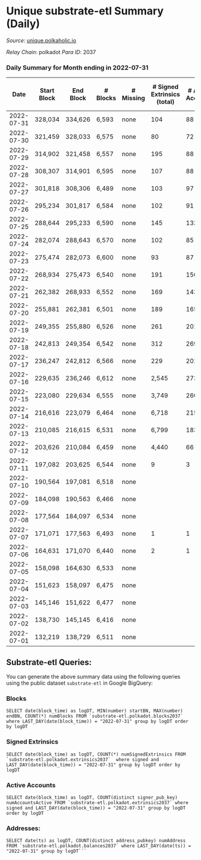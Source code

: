 # Unique substrate-etl Summary (Daily)

_Source_: [unique.polkaholic.io](https://unique.polkaholic.io)

*Relay Chain*: polkadot
*Para ID*: 2037



### Daily Summary for Month ending in 2022-07-31


| Date | Start Block | End Block | # Blocks | # Missing | # Signed Extrinsics (total) | # Active Accounts | # Addresses with Balances | # Events | # Transfers | # XCM Transfers In | # XCM Transfers Out |
| ---- | ----------- | --------- | -------- | --------- | --------------------------- | ----------------- | ------------------------- | -------- | ----------- | ------------------ | ------------------- |
| 2022-07-31 | 328,034 | 334,626 | 6,593 | none  | 104 | 88 | 11,250 | 14,638 | 3  |   |   |
| 2022-07-30 | 321,459 | 328,033 | 6,575 | none  | 80 | 72 | 11,249 | 14,482 | 1  |   |   |
| 2022-07-29 | 314,902 | 321,458 | 6,557 | none  | 195 | 88 | 11,249 | 15,158 | 106  |   |   |
| 2022-07-28 | 308,307 | 314,901 | 6,595 | none  | 107 | 88 | 11,181 | 14,661 | 4  |   |   |
| 2022-07-27 | 301,818 | 308,306 | 6,489 | none  | 103 | 97 | 11,180 | 14,417 | 3  |   |   |
| 2022-07-26 | 295,234 | 301,817 | 6,584 | none  | 102 | 91 | 11,180 | 14,609 | 3  |   |   |
| 2022-07-25 | 288,644 | 295,233 | 6,590 | none  | 145 | 133 | 11,180 | 14,843 | 7  |   |   |
| 2022-07-24 | 282,074 | 288,643 | 6,570 | none  | 102 | 85 | 11,178 | 14,582 | 7  |   |   |
| 2022-07-23 | 275,474 | 282,073 | 6,600 | none  | 93 | 87 | 11,177 | 14,602 | 1  |   |   |
| 2022-07-22 | 268,934 | 275,473 | 6,540 | none  | 191 | 150 | 11,176 | 14,967 | 27  |   |   |
| 2022-07-21 | 262,382 | 268,933 | 6,552 | none  | 169 | 143 | 11,174 | 14,882 | 13  |   |   |
| 2022-07-20 | 255,881 | 262,381 | 6,501 | none  | 189 | 165 | 11,173 | 16,678 | 14  |   |   |
| 2022-07-19 | 249,355 | 255,880 | 6,526 | none  | 261 | 201 | 11,164 | 15,151 | 18  |   |   |
| 2022-07-18 | 242,813 | 249,354 | 6,542 | none  | 312 | 269 | 11,159 | 15,435 | 8  |   |   |
| 2022-07-17 | 236,247 | 242,812 | 6,566 | none  | 229 | 201 | 11,156 | 15,065 |   |   |   |
| 2022-07-16 | 229,635 | 236,246 | 6,612 | none  | 2,545 | 273 | 11,156 | 29,971 | 2,238  |   |   |
| 2022-07-15 | 223,080 | 229,634 | 6,555 | none  | 3,749 | 260 | 10,093 | 37,714 | 3,465  |   |   |
| 2022-07-14 | 216,616 | 223,079 | 6,464 | none  | 6,718 | 215 | 8,418 | 56,650 | 6,464  |   |   |
| 2022-07-13 | 210,085 | 216,615 | 6,531 | none  | 6,799 | 183 | 5,354 | 57,511 | 6,595  |   |   |
| 2022-07-12 | 203,626 | 210,084 | 6,459 | none  | 4,440 | 66 | 2,166 | 42,382 | 4,369  |   |   |
| 2022-07-11 | 197,082 | 203,625 | 6,544 | none  | 9 | 3 | 12 | 13,939 | 6  |   |   |
| 2022-07-10 | 190,564 | 197,081 | 6,518 | none  |  |  | 5 | 13,819 |   |   |   |
| 2022-07-09 | 184,098 | 190,563 | 6,466 | none  |  |  | 5 | 13,709 |   |   |   |
| 2022-07-08 | 177,564 | 184,097 | 6,534 | none  |  |  | 5 | 13,851 |   |   |   |
| 2022-07-07 | 171,071 | 177,563 | 6,493 | none  | 1 | 1 | 5 | 13,773 |   |   |   |
| 2022-07-06 | 164,631 | 171,070 | 6,440 | none  | 2 | 1 | 4 | 13,662 |   |   |   |
| 2022-07-05 | 158,098 | 164,630 | 6,533 | none  |  |  | 4 | 13,852 |   |   |   |
| 2022-07-04 | 151,623 | 158,097 | 6,475 | none  |  |  | 4 | 13,727 |   |   |   |
| 2022-07-03 | 145,146 | 151,622 | 6,477 | none  |  |  | 4 | 13,731 |   |   |   |
| 2022-07-02 | 138,730 | 145,145 | 6,416 | none  |  |  | 4 | 13,600 |   |   |   |
| 2022-07-01 | 132,219 | 138,729 | 6,511 | none  |  |  | 4 | 13,805 |   |   |   |

## Substrate-etl Queries:
You can generate the above summary data using the following queries using the public dataset `substrate-etl` in Google BigQuery:


### Blocks
```
SELECT date(block_time) as logDT, MIN(number) startBN, MAX(number) endBN, COUNT(*) numBlocks FROM `substrate-etl.polkadot.blocks2037`  where LAST_DAY(date(block_time)) = "2022-07-31" group by logDT order by logDT
```


### Signed Extrinsics
```
SELECT date(block_time) as logDT, COUNT(*) numSignedExtrinsics FROM `substrate-etl.polkadot.extrinsics2037`  where signed and LAST_DAY(date(block_time)) = "2022-07-31" group by logDT order by logDT
```


### Active Accounts
```
SELECT date(block_time) as logDT, COUNT(distinct signer_pub_key) numAccountsActive FROM `substrate-etl.polkadot.extrinsics2037` where signed and LAST_DAY(date(block_time)) = "2022-07-31" group by logDT order by logDT
```


### Addresses:
```
SELECT date(ts) as logDT, COUNT(distinct address_pubkey) numAddress FROM `substrate-etl.polkadot.balances2037` where LAST_DAY(date(ts)) = "2022-07-31" group by logDT```

